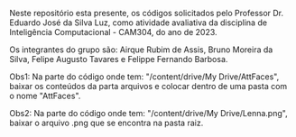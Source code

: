 Neste repositório esta presente, os códigos solicitados pelo Professor Dr. Eduardo José da Silva Luz,
como atividade avaliativa da disciplina de Inteligência Computacional - CAM304, do ano de 2023. 

Os integrantes do grupo são: Airque Rubim de Assis, Bruno Moreira da Silva, Felipe Augusto Tavares e Felippe Fernando Barbosa. 

Obs1: Na parte do código onde tem: "/content/drive/My Drive/AttFaces", baixar os conteúdos da parta arquivos e colocar dentro de uma pasta com o nome "AttFaces".

Obs2: Na parte do código onde tem: "/content/drive/My Drive/Lenna.png", baixar o arquivo .png que se encontra na pasta raiz.
